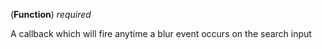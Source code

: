 <!-- onSearchInputBlur -->
(**Function**) *required*

A callback which will fire anytime a blur event occurs on the search input
